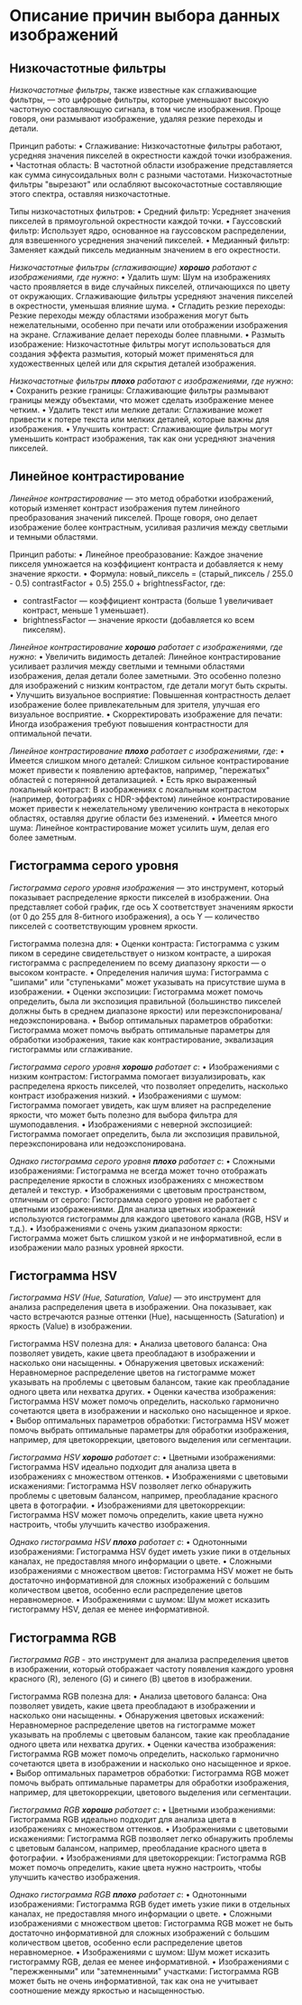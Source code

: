 # Описание причин выбора данных изображений

## Низкочастотные фильтры
*Низкочастотные фильтры*, также известные как сглаживающие фильтры, — это цифровые фильтры, которые уменьшают высокую частотную составляющую сигнала, в том числе изображения. Проще говоря, они размывают изображение, удаляя резкие переходы и детали. 

Принцип работы:
• Сглаживание: Низкочастотные фильтры работают, усредняя значения пикселей в окрестности каждой точки изображения. 
• Частотная область: В частотной области изображение представляется как сумма синусоидальных волн с разными частотами. Низкочастотные фильтры "вырезают" или ослабляют высокочастотные составляющие этого спектра, оставляя низкочастотные.

Типы низкочастотных фильтров:
• Средний фильтр: Усредняет значения пикселей в прямоугольной окрестности каждой точки.
• Гауссовский фильтр: Использует ядро, основанное на гауссовском распределении, для взвешенного усреднения значений пикселей.
• Медианный фильтр: Заменяет каждый пиксель медианным значением в его окрестности.

*Низкочастотные фильтры (сглаживающие) **хорошо** работают с изображениями, где нужно*:
• Удалить шум: Шум на изображениях часто проявляется в виде случайных пикселей, отличающихся по цвету от окружающих. Сглаживающие фильтры усредняют значения пикселей в окрестности, уменьшая влияние шума.
• Сгладить резкие переходы: Резкие переходы между областями изображения могут быть нежелательными, особенно при печати или отображении изображения на экране. Сглаживание делает переходы более плавными.
• Размыть изображение: Низкочастотные фильтры могут использоваться для создания эффекта размытия, который может применяться для художественных целей или для скрытия деталей изображения.

*Низкочастотные фильтры **плохо** работают с изображениями, где нужно*:
• Сохранить резкие границы: Сглаживающие фильтры размывают границы между объектами, что может сделать изображение менее четким. 
• Удалить текст или мелкие детали: Сглаживание может привести к потере текста или мелких деталей, которые важны для изображения.
• Улучшить контраст: Сглаживающие фильтры могут уменьшить контраст изображения, так как они усредняют значения пикселей.

## Линейное контрастирование
*Линейное контрастирование* — это метод обработки изображений, который изменяет контраст изображения путем линейного преобразования значений пикселей. Проще говоря, оно делает изображение более контрастным, усиливая различия между светлыми и темными областями.

Принцип работы:
• Линейное преобразование: Каждое значение пикселя умножается на коэффициент контраста и добавляется к нему значение яркости. 
• Формула: новый_пиксель = (старый_пиксель / 255.0 - 0.5)  contrastFactor + 0.5)  255.0 + brightnessFactor, где:
  * contrastFactor — коэффициент контраста (больше 1 увеличивает контраст, меньше 1 уменьшает).
  * brightnessFactor — значение яркости (добавляется ко всем пикселям).

*Линейное контрастирование **хорошо** работает с изображениями, где нужно*:
• Увеличить видимость деталей: Линейное контрастирование усиливает различия между светлыми и темными областями изображения, делая детали более заметными. Это особенно полезно для изображений с низким контрастом, где детали могут быть скрыты.
• Улучшить визуальное восприятие: Повышенная контрастность делает изображение более привлекательным для зрителя, улучшая его визуальное восприятие.
• Скорректировать изображение для печати: Иногда изображения требуют повышения контрастности для оптимальной печати.

*Линейное контрастирование **плохо** работает с изображениями, где*:
• Имеется слишком много деталей: Слишком сильное контрастирование может привести к появлению артефактов, например, "пережатых" областей с потерянной детализацией.
• Есть ярко выраженный локальный контраст: В изображениях с локальным контрастом (например, фотографиях с HDR-эффектом) линейное контрастирование может привести к нежелательному увеличению контраста в некоторых областях, оставляя другие области без изменений.
• Имеется много шума: Линейное контрастирование может усилить шум, делая его более заметным.

## Гистограмма серого уровня
*Гистограмма серого уровня изображения* — это инструмент, который показывает распределение яркости пикселей в изображении. Она представляет собой график, где ось X соответствует значениям яркости (от 0 до 255 для 8-битного изображения), а ось Y — количество пикселей с соответствующим уровнем яркости.

Гистограмма полезна для:
• Оценки контраста: Гистограмма с узким пиком в середине свидетельствует о низком контрасте, а широкая гистограмма с распределением по всему диапазону яркости — о высоком контрасте.
• Определения наличия шума: Гистограмма с "шипами" или "ступеньками" может указывать на присутствие шума в изображении.
• Оценки экспозиции: Гистограмма может помочь определить, была ли экспозиция правильной (большинство пикселей должны быть в среднем диапазоне яркости) или переэкспонирована/недоэкспонирована.
• Выбор оптимальных параметров обработки: Гистограмма может помочь выбрать оптимальные параметры для обработки изображения, такие как контрастирование, эквализация гистограммы или сглаживание.

*Гистограмма серого уровня **хорошо** работает с*:
• Изображениями с низким контрастом: Гистограмма помогает визуализировать, как распределена яркость пикселей, что позволяет определить, насколько контраст изображения низкий.
• Изображениями с шумом: Гистограмма помогает увидеть, как шум влияет на распределение яркости, что может быть полезно для выбора фильтра для шумоподавления.
• Изображениями с неверной экспозицией: Гистограмма помогает определить, была ли экспозиция правильной, переэкспонирована или недоэкспонирована.

*Однако гистограмма серого уровня **плохо** работает с*:
• Сложными изображениями: Гистограмма не всегда может точно отображать распределение яркости в сложных изображениях с множеством деталей и текстур.
• Изображениями с цветовым пространством, отличным от серого: Гистограмма серого уровня не работает с цветными изображениями. Для анализа цветных изображений используются гистограммы для каждого цветового канала (RGB, HSV и т.д.).
• Изображениями с очень узким диапазоном яркости: Гистограмма может быть слишком узкой и не информативной, если в изображении мало разных уровней яркости.

## Гистограмма HSV
*Гистограмма HSV (Hue, Saturation, Value)* — это инструмент для анализа распределения цвета в изображении. Она показывает, как часто встречаются разные оттенки (Hue), насыщенность (Saturation) и яркость (Value) в изображении.

Гистограмма HSV полезна для:
• Анализа цветового баланса: Она позволяет увидеть, какие цвета преобладают в изображении и насколько они насыщенны.
• Обнаружения цветовых искажений: Неравномерное распределение цветов на гистограмме может указывать на проблемы с цветовым балансом, такие как преобладание одного цвета или нехватка других.
• Оценки качества изображения: Гистограмма HSV может помочь определить, насколько гармонично сочетаются цвета в изображении и насколько оно насыщенное и яркое.
• Выбор оптимальных параметров обработки: Гистограмма HSV может помочь выбрать оптимальные параметры для обработки изображения, например, для цветокоррекции, цветового выделения или сегментации.

*Гистограмма HSV **хорошо** работает с*:
• Цветными изображениями: Гистограмма HSV идеально подходит для анализа цвета в изображениях с множеством оттенков.
• Изображениями с цветовыми искажениями: Гистограмма HSV позволяет легко обнаружить проблемы с цветовым балансом, например, преобладание красного цвета в фотографии.
• Изображениями для цветокоррекции: Гистограмма HSV может помочь определить, какие цвета нужно настроить, чтобы улучшить качество изображения.

*Однако гистограмма HSV **плохо** работает с*:
• Однотонными изображениями: Гистограмма HSV будет иметь узкие пики в отдельных каналах, не предоставляя много информации о цвете.
• Сложными изображениями с множеством цветов: Гистограмма HSV может не быть достаточно информативной для сложных изображений с большим количеством цветов, особенно если распределение цветов неравномерное.
• Изображениями с шумом: Шум может исказить гистограмму HSV, делая ее менее информативной.

## Гистограмма RGB
*Гистограмма RGB* - это инструмент для анализа распределения цветов в изображении, который отображает частоту появления каждого уровня красного (R), зеленого (G) и синего (B) цветов в изображении.

Гистограмма RGB полезна для:
• Анализа цветового баланса: Она позволяет увидеть, какие цвета преобладают в изображении и насколько они насыщенны.
• Обнаружения цветовых искажений: Неравномерное распределение цветов на гистограмме может указывать на проблемы с цветовым балансом, такие как преобладание одного цвета или нехватка других.
• Оценки качества изображения: Гистограмма RGB может помочь определить, насколько гармонично сочетаются цвета в изображении и насколько оно насыщенное и яркое.
• Выбор оптимальных параметров обработки: Гистограмма RGB может помочь выбрать оптимальные параметры для обработки изображения, например, для цветокоррекции, цветового выделения или сегментации.

*Гистограмма RGB **хорошо** работает с*:
• Цветными изображениями: Гистограмма RGB идеально подходит для анализа цвета в изображениях с множеством оттенков.
• Изображениями с цветовыми искажениями: Гистограмма RGB позволяет легко обнаружить проблемы с цветовым балансом, например, преобладание красного цвета в фотографии.
• Изображениями для цветокоррекции: Гистограмма RGB может помочь определить, какие цвета нужно настроить, чтобы улучшить качество изображения.

*Однако гистограмма RGB **плохо** работает с*:
• Однотонными изображениями: Гистограмма RGB будет иметь узкие пики в отдельных каналах, не предоставляя много информации о цвете.
• Сложными изображениями с множеством цветов: Гистограмма RGB может не быть достаточно информативной для сложных изображений с большим количеством цветов, особенно если распределение цветов неравномерное.
• Изображениями с шумом: Шум может исказить гистограмму RGB, делая ее менее информативной.
• Изображениями с "пережженными" или "затемненными" участками: Гистограмма RGB может быть не очень информативной, так как она не учитывает соотношение между яркостью и насыщенностью. 
